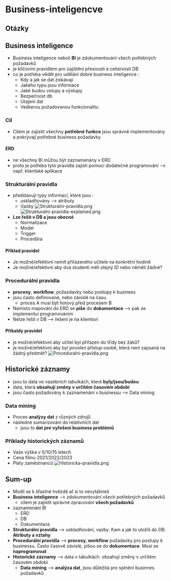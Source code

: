 # Business-inteligencve

## Otázky

## Business inteligence
- Business inteligence neboli **BI** je zdokumentování všech potřebných požadavků
- je klíčovím pravidlem pro zajištění přesnosti a celistvosti DB
- co je potřeba vědět pro udělání dobré business inteligence :
  - Kdy a jak se dat získávají
  - Jakého typu jsou informace
  - Jaké budou vstupy a výstupy
  - Bezpečnost db
  - Utajení dat
  - Veškerou požadovanou funkcionalitu
### Cíl
- Cílem je zajistit všechny **potřebné funkce** jsou správně implementovány a pokrývají potřebné business požadavky

#### ERD
- ne všechny BI můžou být zaznamenány v ERD
- proto je potřeba tyto pravidla zajisti pomocí dodatečné programování --> např. klientské aplikace

### Strukturální pravidla
- představují typy informací, které jsou :
  - uskladňovány --> atributy
  - Vazby
![Strukturalni-pravidla.png](Strukturalni-pravidla.png)
![Strukturalni-pravidla-explained.png](Strukturalni-pravidla-explained.png)
- **Lze řešit v DB a jsou obecné**
  - Normalizace
  - Model
  - Trigger
  - Procedůra
#### Příklad pravidel
- Je možné/efektivní nemít přiřazeného učitele na konkrétní hodině
- Je možné/efektivní aby dva studenti měli stejný ID nebo něměli žádné?

### Procedurální pravidla
- **procesy**, **workflow**, požasdavky nebo postupy k business
- jsou často definované, nebo závislé na času
  - proces A musí být hotový před procesem B
- Namísto mapování do ERD se **píše** do **dokumentace** --> pak se implementuí programováním
- Nelze řešit v DB --> řešení je na klientovi
#### Příkaldy pravidel
- je možné/efektivní aby učitel byl přiřazen do třídy bez žáků?
- je možné/efektivní aby byl povolen přístup osobě, která není zapsaná na žádný předmět?
![Proceduralni-pravidla.png](Proceduralni-pravidla.png)

## Historické záznamy
- jsou to data ve vazebních tabulkách, které **byly/jsou/budou**
- data, která **obsahují změny v určitém časovém období**
- jsou často požadovány k zaznamenání v businessu --> Data mining
### Data mining
- Proces **analýzy dat** z různých zdrojů
- následné sumarizování do relativních dat
  - jsou to **dat pro vyřešení business problémů**
### Příklady historických záznamů
- Vaše výška v 5/10/15 letech
- Cena filmu 2021/2022/2023
- Platy zaměstnanců
![Historicka-pravidla.png](Historicka-pravidla.png)
## Sum-up
- Modli se k šťastné hvězdě ať si to nevytáhneš
- **Business inteligence** --> zdokumentování všech potřebných požadavků
  - cílem je zajistit správné zpracování **všech požadavků**
- zaznamenání BI
  - ERD
  - DB
  - Dokumentace
- **Strukturální pravidla** --> uskladňování, vazby. Kam a jak to uložíš do DB. **Atributy a vztahy**
- **Procedurální pravidla** --> **procesy, workflow** požadavky pro postupy k businessu. Často časově závislé, píšou se do **dokumentace**. Musí se **naprogramovat**
- **Historické záznamy** --> data v tabulkách. obsahují změny v určitém časovém období
  - **Data mining** --> **analýza dat**, jsou důležitá pro splnění businnes požadavků